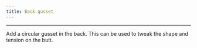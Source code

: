 ```yaml
---
title: Back gusset
---
```


***

Add a circular gusset in the back. This can be used to tweak the shape and tension on the butt.
